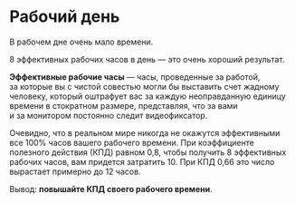 # Рабочий день

В&nbsp;рабочем дне очень мало времени.

8&nbsp;эффективных рабочих часов в&nbsp;день&nbsp;&mdash; это очень хороший результат.

<!-- TODO: упростить? -->
**Эффективные рабочие часы**&nbsp;&mdash; часы, проведенные за&nbsp;работой,
за&nbsp;которые вы&nbsp;с&nbsp;чистой совестью могли&nbsp;бы выставить счет
жадному человеку, который оштрафует вас за&nbsp;каждую неоправданную единицу времени в&nbsp;стократном размере,
представляя, что за&nbsp;вами и&nbsp;за&nbsp;монитором постоянно следит видеофиксатор.

Очевидно, что в&nbsp;реальном мире никогда не&nbsp;окажутся эффективными все 100% часов вашего рабочего времени.
При коэффициенте полезного действия (КПД) равном 0,8, чтобы получить 8&nbsp;эффективных рабочих часов, вам придется затратить 10.
При КПД 0,66 это число вырастает примерно до&nbsp;12&nbsp;часов.

Вывод: **повышайте КПД своего рабочего времени**.
